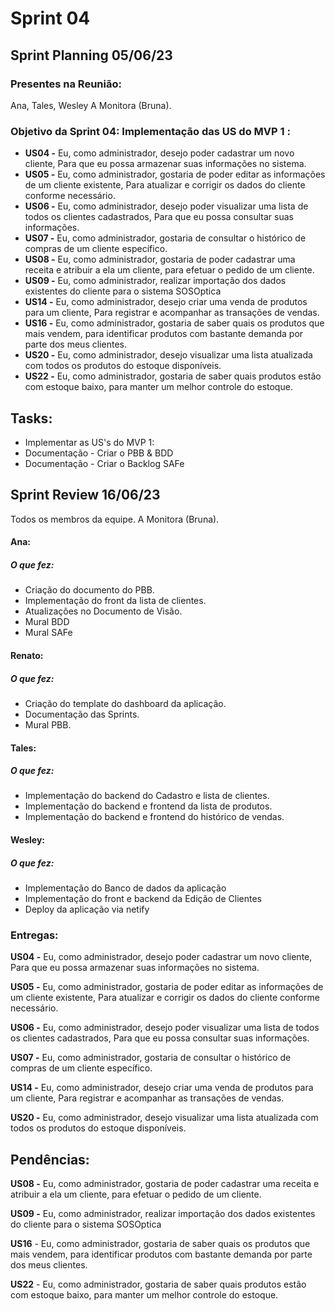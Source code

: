 # Sprint 04

## Sprint Planning 05/06/23

### Presentes na Reunião:

Ana, Tales, Wesley
A Monitora (Bruna).

### Objetivo da Sprint 04: Implementação das US do MVP 1 :

- **US04 -** Eu, como administrador, desejo poder cadastrar um novo cliente, Para que eu possa armazenar suas informações no sistema.
- **US05 -** Eu, como administrador, gostaria de poder editar as informações de um cliente existente, Para atualizar e corrigir os dados do cliente conforme necessário.
- **US06 -** Eu, como administrador, desejo poder visualizar uma lista de todos os clientes cadastrados, Para que eu possa consultar suas informações.
- **US07 -** Eu, como administrador, gostaria de consultar o histórico de compras de um cliente específico.
- **US08 -** Eu, como administrador, gostaria de poder cadastrar uma receita e atribuir a ela um cliente, para efetuar o pedido de um cliente.
- **US09 -** Eu, como administrador, realizar importação dos dados existentes do cliente para o sistema SOSOptica
- **US14 -** Eu, como administrador, desejo criar uma venda de produtos para um cliente, Para registrar e acompanhar as transações de vendas.
- **US16 -** Eu, como administrador, gostaria de saber quais os produtos que mais vendem, para identificar produtos com bastante demanda por parte dos meus clientes.
- **US20 -** Eu, como administrador, desejo visualizar uma lista atualizada com todos os produtos do estoque disponíveis.
- **US22 -** Eu, como administrador, gostaria de saber quais produtos estão com estoque baixo, para manter um melhor controle do estoque.

## Tasks:

- Implementar as US's do MVP 1:
- Documentação - Criar o PBB & BDD
- Documentação - Criar o Backlog SAFe

## Sprint Review 16/06/23

Todos os membros da equipe.
A Monitora (Bruna).

#### Ana:

##### O que fez:

- Criação do documento do PBB.
- Implementação do front da lista de clientes.
- Atualizações no Documento de Visão.
- Mural BDD
- Mural SAFe

#### Renato:

##### O que fez:

- Criação do template do dashboard da aplicação.
- Documentação das Sprints.
- Mural PBB.

#### Tales:

##### O que fez:

- Implementação do backend do Cadastro e lista de clientes.
- Implementação do backend e frontend da lista de produtos.
- Implementação do backend e frontend do histórico de vendas.

#### Wesley:

##### O que fez:

- Implementação do Banco de dados da aplicação
- Implementação do front e backend da Edição de Clientes
- Deploy da aplicação via netify

### Entregas:

**US04 -** Eu, como administrador, desejo poder cadastrar um novo cliente, Para que eu possa armazenar suas informações no sistema.

**US05 -** Eu, como administrador, gostaria de poder editar as informações de um cliente existente, Para atualizar e corrigir os dados do cliente conforme necessário.

**US06 -** Eu, como administrador, desejo poder visualizar uma lista de todos os clientes cadastrados, Para que eu possa consultar suas informações.

**US07 -** Eu, como administrador, gostaria de consultar o histórico de compras de um cliente específico.

**US14 -** Eu, como administrador, desejo criar uma venda de produtos para um cliente, Para registrar e acompanhar as transações de vendas.

**US20 -** Eu, como administrador, desejo visualizar uma lista atualizada com todos os produtos do estoque disponíveis.

## Pendências:

**US08 -** Eu, como administrador, gostaria de poder cadastrar uma receita e atribuir a ela um cliente, para efetuar o pedido de um cliente.

**US09 -** Eu, como administrador, realizar importação dos dados existentes do cliente para o sistema SOSOptica

**US16** - Eu, como administrador, gostaria de saber quais os produtos que mais vendem, para identificar produtos com bastante demanda por parte dos meus clientes.

**US22** - Eu, como administrador, gostaria de saber quais produtos estão com estoque baixo, para manter um melhor controle do estoque.

